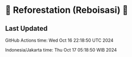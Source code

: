 
# 🌳 Reforestation (Reboisasi) 🌲

## Last Updated

GitHub Actions time: Wed Oct 16 22:18:50 UTC 2024

Indonesia/Jakarta time: Thu Oct 17 05:18:50 WIB 2024
